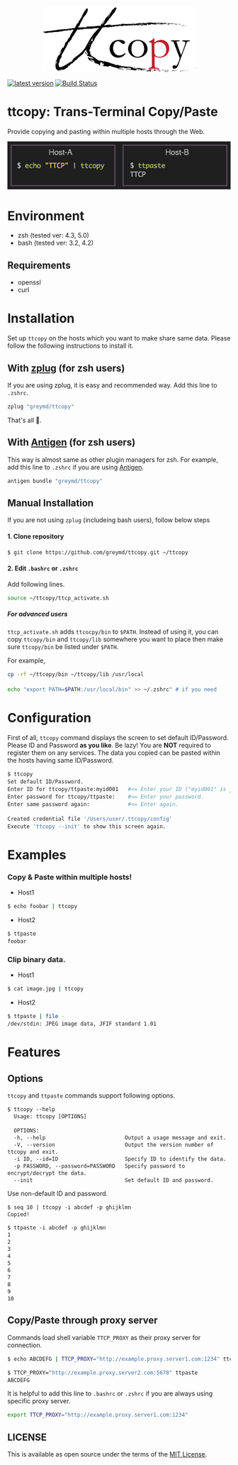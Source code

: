 <p align="center">
<img src="./img/ttcopy_logo.png" />
</p>

[![latest version](https://img.shields.io/github/release/greymd/ttcopy.svg)](https://github.com/greymd/ttcopy/releases/latest)
[![Build Status](https://travis-ci.org/greymd/ttcopy.svg?branch=master)](https://travis-ci.org/greymd/ttcopy)

# ttcopy: Trans-Terminal Copy/Paste

Provide copying and pasting within multiple hosts through the Web.

![Introduction Image](./img/ttcp_intro_img.png)

# Environment
  * zsh (tested ver: 4.3, 5.0)
  * bash (tested ver: 3.2, 4.2)

## Requirements
  * openssl
  * curl

# Installation
Set up `ttcopy` on the hosts which you want to make share same data.
Please follow the following instructions to install it.

## With [zplug](https://zplug.sh) (for zsh users)

If you are using zplug, it is easy and recommended way.
Add this line to `.zshrc`.

```sh
zplug "greymd/ttcopy"
```

That's all 🎉.

## With [Antigen](http://antigen.sharats.me/) (for zsh users)
This way is almost same as other plugin managers for zsh.
For example, add this line to `.zshrc` if you are using [Antigen](http://antigen.sharats.me/).

```sh
antigen bundle "greymd/ttcopy"
```

## Manual Installation

If you are not using `zplug` (includeing bash users), follow below steps

#### 1. Clone repository

```sh
$ git clone https://github.com/greymd/ttcopy.git ~/ttcopy
```

#### 2. Edit `.bashrc` or `.zshrc`

Add following lines.

```sh
source ~/ttcopy/ttcp_activate.sh
```

##### For advanced users

`ttcp_activate.sh` adds `ttcocpy/bin` to `$PATH`. Instead of using it, you can
copy `ttcopy/bin` and `ttcopy/lib` somewhere you want to place then make sure
`ttcopy/bin` be listed under `$PATH`.

For example,

```sh
cp -rf ~/ttcopy/bin ~/ttcopy/lib /usr/local

echo "export PATH=$PATH:/usr/local/bin" >> ~/.zshrc" # if you need
```

# Configuration
First of all, `ttcopy` command displays the screen to set default ID/Password.
Please 
ID and Password **as you like**. Be lazy! You are **NOT** required to register them on any services.
The data you copied can be pasted within the hosts having same ID/Password.

```sh
$ ttcopy
Set default ID/Password.
Enter ID for ttcopy/ttpaste:myid001   #<= Enter your ID ("myid001" is just an example).
Enter password for ttcopy/ttpaste:    #<= Enter your password.
Enter same password again:            #<= Enter again.

Created credential file '/Users/user/.ttcopy/config'
Execute 'ttcopy --init' to show this screen again.
```

# Examples

### Copy & Paste within multiple hosts!

* Host1
```sh
$ echo foobar | ttcopy
```

* Host2
```sh
$ ttpaste
foobar
```

### Clip binary data.

* Host1
```sh
$ cat image.jpg | ttcopy
```

* Host2
```sh
$ ttpaste | file -
/dev/stdin: JPEG image data, JFIF standard 1.01
```

# Features

## Options

`ttcopy` and `ttpaste` commands support following options.

```
$ ttcopy --help
  Usage: ttcopy [OPTIONS]

  OPTIONS:
  -h, --help                         Output a usage message and exit.
  -V, --version                      Output the version number of ttcopy and exit.
  -i ID, --id=ID                     Specify ID to identify the data.
  -p PASSWORD, --password=PASSWORD   Specify password to encrypt/decrypt the data.
  --init                             Set default ID and password.
```

Use non-default ID and password.

```
$ seq 10 | ttcopy -i abcdef -p ghijklmn
Copied!
```

```
$ ttpaste -i abcdef -p ghijklmn
1
2
3
4
5
6
7
8
9
10
```

## Copy/Paste through proxy server

Commands load shell variable `TTCP_PROXY` as their proxy server for connection.

```sh
$ echo ABCDEFG | TTCP_PROXY="http://example.proxy.server1.com:1234" ttcopy
```

```sh
$ TTCP_PROXY="http://example.proxy.server2.com:5678" ttpaste
ABCDEFG
```

It is helpful to add this line to `.bashrc` or `.zshrc` if you are always using specific proxy server.

```sh
export TTCP_PROXY="http://example.proxy.server1.com:1234"
```

## LICENSE

This is available as open source under the terms of the [MIT License](http://opensource.org/licenses/MIT).
